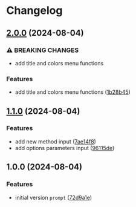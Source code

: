 # Changelog

## [2.0.0](https://github.com/iloveryuux/prompt/compare/v1.1.0...v2.0.0) (2024-08-04)


### ⚠ BREAKING CHANGES

* add title and colors menu functions

### Features

* add title and colors menu functions ([1b28b45](https://github.com/iloveryuux/prompt/commit/1b28b453c2278b8488c1e30f1691a759ef730c5d))

## [1.1.0](https://github.com/iloveryuux/prompt/compare/v1.0.0...v1.1.0) (2024-08-04)


### Features

* add new method input ([7ae14f8](https://github.com/iloveryuux/prompt/commit/7ae14f80bff97c6de738aa2919f04c341dc29375))
* add options parameters input ([96115de](https://github.com/iloveryuux/prompt/commit/96115de91be12fbb2081af3dcb5dbf886db03b87))

## 1.0.0 (2024-08-04)


### Features

* initial version `prompt` ([72d9a1e](https://github.com/iloveryuux/prompt/commit/72d9a1e93eeb814e241960ff3cfeecce7c6df40a))
